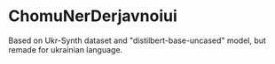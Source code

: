 # ChomuNerDerjavnoiui
Based on Ukr-Synth dataset and "distilbert-base-uncased" model, but remade for ukrainian language.
